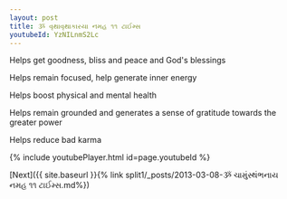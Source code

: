 ```yaml
---
layout: post
title: ૐ વૃથાવૃથાકારયા નમહ ૧૧ ટાઈમ્સ
youtubeId: YzNILnmS2Lc
---
```

 
 
Helps get goodness, bliss and peace and God's blessings
 
Helps remain focused, help generate inner energy 
 
Helps boost physical and mental health 
 
Helps remain grounded and generates a sense of gratitude towards the greater power 
 
Helps reduce bad karma
 
 
 
 


{% include youtubePlayer.html id=page.youtubeId %}
 
[Next]({{ site.baseurl }}{% link  split1/_posts/2013-03-08-ૐ ચામુંસ્થંભનાય નમહ ૧૧ ટાઈમ્સ.md%})
 
